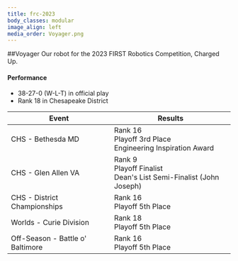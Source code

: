 ```yaml
---
title: frc-2023
body_classes: modular
image_align: left
media_order: Voyager.png
---
```


##Voyager
Our robot for the 2023 FIRST Robotics Competition, Charged Up. 

#### Performance
* 38-27-0 (W-L-T) in official play
* Rank 18 in Chesapeake District

<html>
<table class="table table-striped table-hover">
  <thead> 
    <tr>
        <th>Event</th>
        <th>Results</th>
      </tr>
    </thead>
  <tbody>
     <tr>
        <td> CHS - Bethesda MD</td>
        <td> Rank 16 <br/> Playoff 3rd Place <br/> Engineering Inspiration Award</td>
      </tr>
     <tr>
        <td> CHS - Glen Allen VA</td>
        <td> Rank 9 <br/> Playoff Finalist <br/> Dean's List Semi-Finalist (John Joseph) </td>
      </tr>
      <tr>
        <td> CHS - District Championships </td>
        <td> Rank 16 <br/> Playoff 5th Place </td>
      </tr>
      <tr>
          <td> Worlds - Curie Division</td>
          <td> Rank 18 <br/> Playoff 5th Place </td>
      </tr>
      <tr>
          <td> Off-Season - Battle o' Baltimore </td>
          <td> Rank 16 <br/> Playoff 5th Place </td>
      </tr>
    <tr>
  </tbody>
</table>
</html>